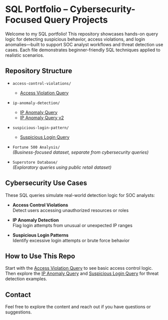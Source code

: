 # SQL Portfolio – Cybersecurity-Focused Query Projects

Welcome to my SQL portfolio! This repository showcases hands-on query logic for detecting suspicious behavior, access violations, and login anomalies—built to support SOC analyst workflows and threat detection use cases. Each file demonstrates beginner-friendly SQL techniques applied to realistic scenarios.

##  Repository Structure

- `access-control-violations/`  
  - [Access Violation Query](./access-control-violations/access_violation_query.sql)

- `ip-anomaly-detection/`  
  - [IP Anomaly Query](./ip-anomaly-detection/ip_anomaly_query.sql)  
  - [IP Anomaly Query v2](ip_anomaly_query_v2.sql)

- `suspicious-login-pattern/`  
  - [Suspicious Login Query](./suspicious-login-pattern/suspicious_login_query.sql)

- `Fortune 500 Analysis/`  
  *(Business-focused dataset, separate from cybersecurity queries)*

- `Superstore Database/`  
  *(Exploratory queries using public retail dataset)*

##  Cybersecurity Use Cases

These SQL queries simulate real-world detection logic for SOC analysts:

- **Access Control Violations**  
  Detect users accessing unauthorized resources or roles

- **IP Anomaly Detection**  
  Flag login attempts from unusual or unexpected IP ranges

- **Suspicious Login Patterns**  
  Identify excessive login attempts or brute force behavior

##  How to Use This Repo

Start with the [Access Violation Query](./access-control-violations/access_violation_query.sql) to see basic access control logic.  
Then explore the [IP Anomaly Query](./ip-anomaly-detection/ip_anomaly_query.sql) and [Suspicious Login Query](./suspicious-login-pattern/suspicious_login_query.sql) for threat detection examples.

##  Contact

Feel free to explore the content and reach out if you have questions or suggestions.


